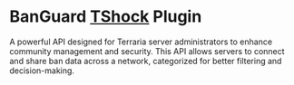 # BanGuard [TShock](https://github.com/Pryaxis/TShock) Plugin

A powerful API designed for Terraria server administrators to enhance community management and security. This API allows servers to connect and share ban data across a network, categorized for better filtering and decision-making.
